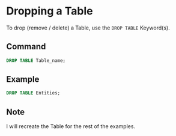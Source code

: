# Dropping a Table

To drop (remove / delete) a Table, use the `DROP TABLE` Keyword(s).

## Command

```sql
DROP TABLE Table_name;
```

## Example

```sql
DROP TABLE Entities;
```

## Note

I will recreate the Table for the rest of the examples.

